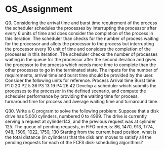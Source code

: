 # OS_Assignment
Q3. Considering the arrival time and burst time requirement of the process the scheduler schedules the processes by interrupting the processor after every 6 units of time and does consider the completion of the process in this iteration. The scheduler than checks for the number of process waiting for the processor and allots the processor to the process but interrupting the processor every 10 unit of time and considers the completion of the processes in this iteration. The scheduler checks the number of processes waiting in the queue for the processor after the second iteration and gives the processor to the process which needs more time to complete than the other processes to go in the terminated state.
The inputs for the number of requirements, arrival time and burst time should be provided by the user.
Consider the following units for reference.
Process Arrival time Burst time
P1 0 20
P2 5 36
P3 13 19
P4 26 42
Develop a scheduler which submits the processes to the processor in the defined scenario, and compute the scheduler performance by providing the waiting time for process, turnaround time for process and average waiting time and turnaround time.




Q30. Write a C program to solve the following problem:
Suppose that a disk drive has 5,000 cylinders, numbered 0 to 4999. The drive is currently serving a request at cylinder143, and the previous request was at cylinder 125. The queue of pending requests, in FIFO order,is:
86, 1470, 913, 1774, 948, 1509, 1022, 1750, 130
Starting from the current head position, what is the total distance (in cylinders) that the disk arm moves to satisfy all the pending requests for each of the FCFS disk-scheduling algorithms?
